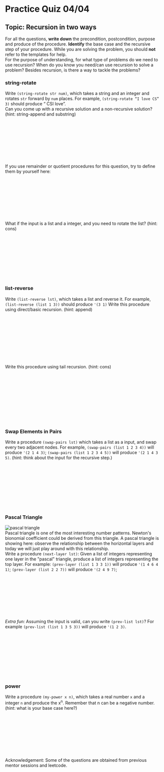 # Practice Quiz 04/04
## Topic: Recursion in two ways

For all the questions, **write down** the precondition, postcondition, purpose and produce of the procedure. **Identify** the base case and the recursive step of your procedure. While you are solving the problem, you should **not** refer to the templates for help.   
For the purpose of understanding, for what type of problems do we need to use recursion? When do you know you need/can use recursion to solve a problem? Besides recursion, is there a way to tackle the problems? 

### string-rotate
Write ```(string-rotate str num)```, which takes a string and an integer and rotates ```str``` forward by ```num``` places. For example, ```(string-rotate “I love CS” 3)``` should produce “ CSI love”.   
Can you come up with a recursive solution and a non-recursive solution? (hint: string-append and substring)
<br>
<br>
<br>
<br>
<br>
<br>
<br>
<br>
<br>
<br>
If you use remainder or quotient procedures for this question, try to define them by yourself here: 
<br>
<br>
<br>
<br>
<br>
<br>
<br>
<br>
<br>
<br>
What if the input is a list and a integer, and you need to rotate the list? (hint: cons)
<br>
<br>
<br>
<br>
<br>
<br>
<br>
<br>
<br>
<br>
### list-reverse
Write ```(list-reverse lst)```, which takes a list and reverse it. For example, ```(list-reverse (list 1 3))``` should produce ```'(3 1)```
Write this procedure using direct/basic recursion. (hint: append)  
<br>
<br>
<br>
<br>
<br>
<br>
<br>
<br>
<br>
<br>
Write this procedure using tail recursion. (hint: cons)  
<br>
<br>
<br>
<br>
<br>
<br>
<br>
<br>
<br>
<br>
### Swap Elements in Pairs
Write a procedure ```(swap-pairs lst)``` which takes a list as a input, and swap every two adjacent nodes. For example, ```(swap-pairs (list 1 2 3 4))``` will produce ```'(2 1 4 3)```; ```(swap-pairs (list 1 2 3 4 5))``` will produce ```'(2 1 4 3 5)```. (hint: think about the input for the recursive step.)
<br>
<br>
<br>
<br>
<br>
<br>
<br>
<br>
<br>
<br>
### Pascal Triangle
![pascal triangle](https://ds055uzetaobb.cloudfront.net/brioche/uploads/rVEbE9azzu-pascals-triangle-4.png?width=3000)  
Pascal triangle is one of the most interesting number patterns. Newton's bionomial coefficient could be derived from this triangle. A pascal triangle is showing here: observe the relationship between the horizontal layers and today we will just play around with this relationship.   
Write a procedure ```(next-layer lst)```: Given a list of integers representing one layer in the "pascal" triangle, produce a list of integers representing the top layer. For example: ```(prev-layer (list 1 3 3 1))``` will produce ```'(1 4 6 4 1)```; ```(prev-layer (list 2 2 7))``` will produce ```'(2 4 9 7)```; 
<br>
<br>
<br>
<br>
<br>
<br>
<br>
<br>
<br>
<br>
_Extra fun:_ Assuming the input is valid, can you write ```(prev-list lst)```? For example ```(prev-list (list 1 3 5 3))``` will produce ```'(1 2 3)```. 
<br>
<br>
<br>
<br>
<br>
<br>
<br>
<br>
<br>
<br>
### power
Write a procedure ```(my-power x n)```, which takes a real number ```x``` and a integer ```n``` and produce the x<sup>n</sup>. Remember that n can be a negative number. (hint: what is your base case here?)
<br>
<br>
<br>
<br>
<br>
<br>
<br>
<br>
<br>
<br>
Acknowledgement: Some of the questions are obtained from previous mentor sessions and leetcode. 
